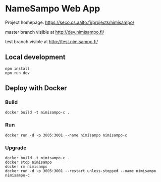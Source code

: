 # NameSampo Web App

Project homepage: https://seco.cs.aalto.fi/projects/nimisampo/

master branch visible at http://dev.nimisampo.fi/

test branch visible at http://test.nimisampo.fi/

## Local development

```
npm install
npm run dev
```

## Deploy with Docker

### Build
 `docker build -t nimisampo-c .`

### Run
 `docker run -d -p 3005:3001 --name nimisampo nimisampo-c`

### Upgrade
```
docker build -t nimisampo-c .
docker stop nimisampo
docker rm nimisampo
docker run -d -p 3005:3001 --restart unless-stopped --name nimisampo nimisampo-c
```
